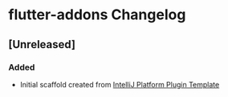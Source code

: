 <!-- Keep a Changelog guide -> https://keepachangelog.com -->

# flutter-addons Changelog

## [Unreleased]
### Added
- Initial scaffold created from [IntelliJ Platform Plugin Template](https://github.com/JetBrains/intellij-platform-plugin-template)
